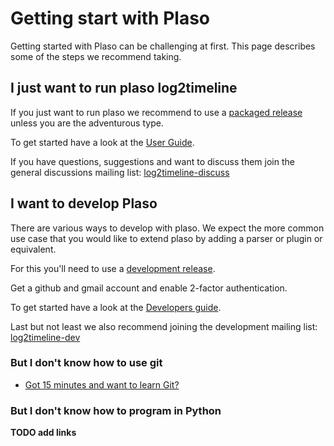 # Getting start with Plaso

Getting started with Plaso can be challenging at first. This page describes some of the steps we recommend taking.

## I just want to run plaso log2timeline

If you just want to run plaso we recommend to use a [packaged release](Releases-and-roadmap.md) unless you are the adventurous type.

To get started have a look at the [User Guide](Users-Guide.md).

If you have questions, suggestions and want to discuss them join the general discussions mailing list: [log2timeline-discuss](https://groups.google.com/forum/#!forum/log2timeline-discuss)

## I want to develop Plaso 

There are various ways to develop with plaso. We expect the more common use case that you would like to extend plaso by adding a parser or plugin or equivalent.

For this you'll need to use a [development release](Releases-and-roadmap.md).

Get a github and gmail account and enable 2-factor authentication.

To get started have a look at the [Developers guide](../developer/Developers-Guide.md).

Last but not least we also recommend joining the development mailing list: [log2timeline-dev](https://groups.google.com/forum/#!forum/log2timeline-dev)

### But I don't know how to use git

* [Got 15 minutes and want to learn Git?](https://try.github.io/levels/1/challenges/1)

### But I don't know how to program in Python

**TODO add links**